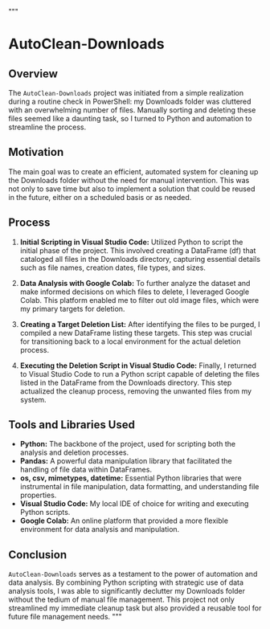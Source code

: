 """
# AutoClean-Downloads

## Overview
The `AutoClean-Downloads` project was initiated from a simple realization during a routine check in PowerShell: my Downloads folder was cluttered with an overwhelming number of files. Manually sorting and deleting these files seemed like a daunting task, so I turned to Python and automation to streamline the process.

## Motivation
The main goal was to create an efficient, automated system for cleaning up the Downloads folder without the need for manual intervention. This was not only to save time but also to implement a solution that could be reused in the future, either on a scheduled basis or as needed.

## Process
1. **Initial Scripting in Visual Studio Code:** Utilized Python to script the initial phase of the project. This involved creating a DataFrame (df) that cataloged all files in the Downloads directory, capturing essential details such as file names, creation dates, file types, and sizes.

2. **Data Analysis with Google Colab:** To further analyze the dataset and make informed decisions on which files to delete, I leveraged Google Colab. This platform enabled me to filter out old image files, which were my primary targets for deletion.

3. **Creating a Target Deletion List:** After identifying the files to be purged, I compiled a new DataFrame listing these targets. This step was crucial for transitioning back to a local environment for the actual deletion process.

4. **Executing the Deletion Script in Visual Studio Code:** Finally, I returned to Visual Studio Code to run a Python script capable of deleting the files listed in the DataFrame from the Downloads directory. This step actualized the cleanup process, removing the unwanted files from my system.

## Tools and Libraries Used
- **Python:** The backbone of the project, used for scripting both the analysis and deletion processes.
- **Pandas:** A powerful data manipulation library that facilitated the handling of file data within DataFrames.
- **os, csv, mimetypes, datetime:** Essential Python libraries that were instrumental in file manipulation, data formatting, and understanding file properties.
- **Visual Studio Code:** My local IDE of choice for writing and executing Python scripts.
- **Google Colab:** An online platform that provided a more flexible environment for data analysis and manipulation.

## Conclusion
`AutoClean-Downloads` serves as a testament to the power of automation and data analysis. By combining Python scripting with strategic use of data analysis tools, I was able to significantly declutter my Downloads folder without the tedium of manual file management. This project not only streamlined my immediate cleanup task but also provided a reusable tool for future file management needs.
"""
